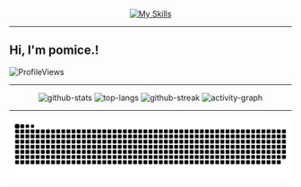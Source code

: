 <div align="center">

[![My Skills](https://skillicons.dev/icons?i=js,html,css,go,kotlin,java,python,npm,mongodb,cpp,rust,typescript&perline=6)](https://skillicons.dev)

</div>

<hr>

## Hi, I'm pomice.!

<p align="left"> 
    <img src="https://komarev.com/ghpvc/?username=pomicee&label=Profile%20views&color=0e75b6&style=flat" alt="ProfileViews" /> 
</p>

<hr>

<div align="center">
    <img width="420" height="170" src="https://github-readme-stats.vercel.app/api?username=pomicee&show_icons=true&theme=dracula&hide_border=true" alt="github-stats" />
    <img width="350" height="170" src="https://github-readme-stats.vercel.app/api/top-langs/?username=pomicee&langs_count=8&layout=compact&hide_border=true&size_weight=0.5&count_weight=0.5&theme=dracula" alt="top-langs" />
    <img width="420" height="160" src="https://github-readme-streak-stats.herokuapp.com/?user=pomicee&theme=dracula&hide_border=true" alt="github-streak" />
    <img width="400" height="170" src="https://github-readme-activity-graph.vercel.app/graph?username=pomicee&theme=dracula&hide_border=true" alt="activity-graph" />
</div>

<hr>

![Snake animation](https://raw.githubusercontent.com/pomicee/pomicee/output/github-contribution-grid-snake-dark.svg)
